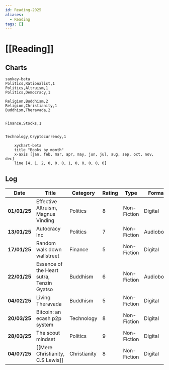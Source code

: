 ```yaml
---
id: Reading-2025
aliases:
  - Reading
tags: []
---
```


# [[Reading]]

## Charts

```mermaid
sankey-beta
Politics,Rationalist,1
Politics,Altruism,1
Politics,Democracy,1

Religion,Buddhism,2
Religion,Christianity,1
Buddhism,Theravada,2


Finance,Stocks,1


Technology,Cryptocurrency,1
```

```mermaid
    xychart-beta
    title "Books by month"
    x-axis [jan, feb, mar, apr, may, jun, jul, aug, sep, oct, nov, dec]
    line [4, 1, 2, 0, 0, 0, 1, 0, 0, 0, 0, 0]
```

## Log

| **Date**     | **Title**                                 | **Category** | **Rating** | **Type**    | **Format** |
| ------------ | ----------------------------------------- | ------------ | ---------- | ----------- | ---------- |
| **01/01/25** | Effective Altruism, Magnus Vinding        | Politics     | 8          | Non-Fiction | Digital    |
| **13/01/25** | Autocracy Inc                             | Politics     | 7          | Non-Fiction | Audiobook  |
| **17/01/25** | Random walk down wallstreet               | Finance      | 5          | Non-Fiction | Digital    |
| **22/01/25** | Essence of the Heart sutra, Tenzin Gyatso | Buddhism     | 6          | Non-Fiction | Audiobook  |
| **04/02/25** | Living Theravada                          | Buddhism     | 5          | Non-Fiction | Digital    |
| **20/03/25** | Bitcoin: an ecash p2p system              | Technology   | 8          | Non-Fiction | Digital    |
| **28/03/25** | The scout mindset                         | Politics     | 9          | Non-Fiction | Digital    |
| **04/07/25** | [[Mere Christianity, C.S Lewis]]          | Christianity | 8          | Non-Fiction | Digital    |

